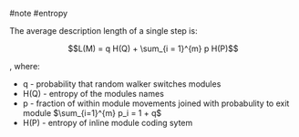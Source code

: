 #note #entropy 

The average description length of a single step is:

$$L(M) = q H(Q) + \sum_{i = 1}^{m} p H(P)$$

, where:
- q - probability that random walker switches modules
- H(Q) - entropy of the modules names
- p - fraction of within module movements joined with probabulity to exit module 
	$\sum_{i=1}^{m} p_i = 1 + q$ 
- H(P) - entropy of inline module coding sytem
